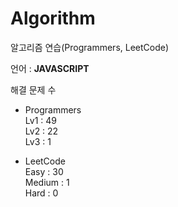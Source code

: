 # Algorithm

알고리즘 연습(Programmers, LeetCode)

언어 : **JAVASCRIPT**

해결 문제 수

- Programmers   
Lv1 : 49   
Lv2 : 22   
Lv3 : 1

- LeetCode   
Easy : 30   
Medium : 1   
Hard : 0